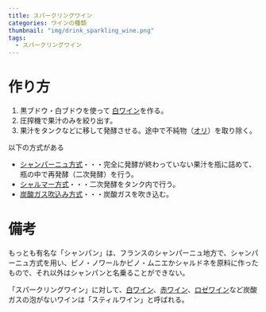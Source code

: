 ```yaml
---
title: スパークリングワイン
categories: ワインの種類
thumbnail: "img/drink_sparkling_wine.png"
tags:
  - スパークリングワイン
---
```


# 作り方

1. 黒ブドウ・白ブドウを使って [白ワイン](/posts/kinds_of_wines/write)を作る。
2. 圧搾機で果汁のみを絞り出す。
3. 果汁をタンクなどに移して発酵させる。途中で不純物（[オリ](/posts/words/ori)）を取り除く。

以下の方式がある
- [シャンパーニュ方式](/posts/words/champenoise-method)・・・完全に発酵が終わっていない果汁を瓶に詰めて、瓶の中で再発酵（二次発酵）を行う。
- [シャルマー方式](/posts/words/charmat-method)・・・二次発酵をタンク内で行う。
- [炭酸ガス吹込み方式](/posts/words/carbonation-method)・・・炭酸ガスを吹き込む。


# 備考

もっとも有名な「シャンパン」は、フランスのシャンパーニュ地方で、シャンパーニュ方式を用い、ピノ・ノワールかピノ・ムニエかシャルドネを原料に作ったもので、それ以外はシャンパンと名乗ることができない。

「スパークリングワイン」に対して、[白ワイン](/posts/kinds_of_wines/write)、[赤ワイン](/posts/kinds_of_wines/red)、[ロゼワイン](/posts/kinds_of_wines/rose)など炭酸ガスの泡がないワインは「スティルワイン」と呼ばれる。